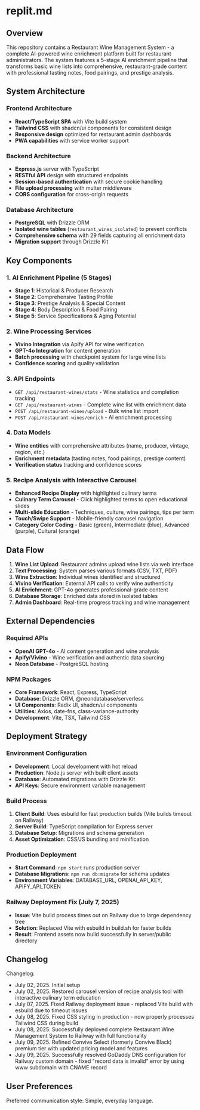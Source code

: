 # replit.md

## Overview

This repository contains a Restaurant Wine Management System - a complete AI-powered wine enrichment platform built for restaurant administrators. The system features a 5-stage AI enrichment pipeline that transforms basic wine lists into comprehensive, restaurant-grade content with professional tasting notes, food pairings, and prestige analysis.

## System Architecture

### Frontend Architecture
- **React/TypeScript SPA** with Vite build system
- **Tailwind CSS** with shadcn/ui components for consistent design
- **Responsive design** optimized for restaurant admin dashboards
- **PWA capabilities** with service worker support

### Backend Architecture
- **Express.js** server with TypeScript
- **RESTful API** design with structured endpoints
- **Session-based authentication** with secure cookie handling
- **File upload processing** with multer middleware
- **CORS configuration** for cross-origin requests

### Database Architecture
- **PostgreSQL** with Drizzle ORM
- **Isolated wine tables** (`restaurant_wines_isolated`) to prevent conflicts
- **Comprehensive schema** with 29 fields capturing all enrichment data
- **Migration support** through Drizzle Kit

## Key Components

### 1. AI Enrichment Pipeline (5 Stages)
- **Stage 1**: Historical & Producer Research
- **Stage 2**: Comprehensive Tasting Profile
- **Stage 3**: Prestige Analysis & Special Content
- **Stage 4**: Body Description & Food Pairing
- **Stage 5**: Service Specifications & Aging Potential

### 2. Wine Processing Services
- **Vivino Integration** via Apify API for wine verification
- **GPT-4o Integration** for content generation
- **Batch processing** with checkpoint system for large wine lists
- **Confidence scoring** and quality validation

### 3. API Endpoints
- `GET /api/restaurant-wines/stats` - Wine statistics and completion tracking
- `GET /api/restaurant-wines` - Complete wine list with enrichment data
- `POST /api/restaurant-wines/upload` - Bulk wine list import
- `POST /api/restaurant-wines/enrich` - AI enrichment processing

### 4. Data Models
- **Wine entities** with comprehensive attributes (name, producer, vintage, region, etc.)
- **Enrichment metadata** (tasting notes, food pairings, prestige content)
- **Verification status** tracking and confidence scores

### 5. Recipe Analysis with Interactive Carousel
- **Enhanced Recipe Display** with highlighted culinary terms
- **Culinary Term Carousel** - Click highlighted terms to open educational slides
- **Multi-slide Education** - Techniques, culture, wine pairings, tips per term
- **Touch/Swipe Support** - Mobile-friendly carousel navigation
- **Category Color Coding** - Basic (green), Intermediate (blue), Advanced (purple), Cultural (orange)

## Data Flow

1. **Wine List Upload**: Restaurant admins upload wine lists via web interface
2. **Text Processing**: System parses various formats (CSV, TXT, PDF)
3. **Wine Extraction**: Individual wines identified and structured
4. **Vivino Verification**: External API calls to verify wine authenticity
5. **AI Enrichment**: GPT-4o generates professional-grade content
6. **Database Storage**: Enriched data stored in isolated tables
7. **Admin Dashboard**: Real-time progress tracking and wine management

## External Dependencies

### Required APIs
- **OpenAI GPT-4o** - AI content generation and wine analysis
- **Apify/Vivino** - Wine verification and authentic data sourcing
- **Neon Database** - PostgreSQL hosting

### NPM Packages
- **Core Framework**: React, Express, TypeScript
- **Database**: Drizzle ORM, @neondatabase/serverless
- **UI Components**: Radix UI, shadcn/ui components
- **Utilities**: Axios, date-fns, class-variance-authority
- **Development**: Vite, TSX, Tailwind CSS

## Deployment Strategy

### Environment Configuration
- **Development**: Local development with hot reload
- **Production**: Node.js server with built client assets
- **Database**: Automated migrations with Drizzle Kit
- **API Keys**: Secure environment variable management

### Build Process
1. **Client Build**: Uses esbuild for fast production builds (Vite builds timeout on Railway)
2. **Server Build**: TypeScript compilation for Express server
3. **Database Setup**: Migrations and schema generation
4. **Asset Optimization**: CSS/JS bundling and minification

### Production Deployment
- **Start Command**: `npm start` runs production server
- **Database Migrations**: `npm run db:migrate` for schema updates
- **Environment Variables**: DATABASE_URL, OPENAI_API_KEY, APIFY_API_TOKEN

### Railway Deployment Fix (July 7, 2025)
- **Issue**: Vite build process times out on Railway due to large dependency tree
- **Solution**: Replaced Vite with esbuild in build.sh for faster builds
- **Result**: Frontend assets now build successfully in server/public directory

## Changelog

Changelog:
- July 02, 2025. Initial setup
- July 02, 2025. Restored carousel version of recipe analysis tool with interactive culinary term education
- July 07, 2025. Fixed Railway deployment issue - replaced Vite build with esbuild due to timeout issues
- July 08, 2025. Fixed CSS styling in production - now properly processes Tailwind CSS during build
- July 08, 2025. Successfully deployed complete Restaurant Wine Management System to Railway with full functionality
- July 09, 2025. Refined Convive Select (formerly Convive Black) premium tier with updated pricing model and features
- July 09, 2025. Successfully resolved GoDaddy DNS configuration for Railway custom domain - fixed "record data is invalid" error by using www subdomain with CNAME record

## User Preferences

Preferred communication style: Simple, everyday language.